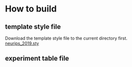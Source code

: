 # How to build
## template style file
Download the template style file to the current directory first.
[neurips_2019.sty](https://media.neurips.cc/Conferences/NeurIPS2019/Styles/neurips_2019.sty)
## experiment table file
